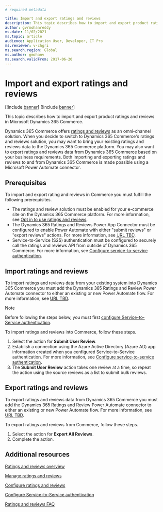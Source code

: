 ```yaml
---
# required metadata

title: Import and export ratings and reviews
description: This topic describes how to import and export product ratings and reviews in Microsoft Dynamics 365 Commerce.
author: gvrmohanreddy
ms.date: 11/02/2021
ms.topic: article
audience: Application User, Developer, IT Pro
ms.reviewer: v-chgri
ms.search.region: Global
ms.author: gmohanv
ms.search.validFrom: 2017-06-20
---
```


# Import and export ratings and reviews

[!include [banner](includes/banner.md)]
[!include [banner](includes/preview-banner.md)]

This topic describes how to import and export product ratings and reviews in Microsoft Dynamics 365 Commerce.

Dynamics 365 Commerce offers [ratings and reviews](ratings-reviews-overview.md) as an omni-channel solution. When you decide to switch to Dynamics 365 Commerce's ratings and reviews solution, you may want to bring your existing ratings and reviews data to the Dynamics 365 Commerce platform. You may also want to export ratings and reviews data from Dynamics 365 Commerce based on your business requirements. Both importing and exporting ratings and reviews to and from Dynamics 365 Commerce is made possible using a Microsoft Power Automate connector.

## Prerequisites

To import and export rating and reviews in Commerce you must fulfill the following prerequisites.

- The ratings and review solution must be enabled for your e-commerce site on the Dynamics 365 Commerce platform. For more information, see [Opt in to use ratings and reviews](opt-in-ratings-reviews.md).
- The Dynamics 365 Ratings and Reviews Power App Connector must be configured to enable Power Automate with either "submit reviews" or "export reviews" actions. For more information, see [URL TBD](http://url-to-be-created). 
- Service-to-Service (S2S) authentication must be configured to securely call the ratings and reviews API from outside of Dynamics 365 Commerce. For more information, see [Configure service-to-service authentication](service-to-service-auth.md).

## Import ratings and reviews

To import ratings and reviews data from your existing system into Dynamics 365 Commerce you must add the Dynamics 365 Ratings and Review Power Automate connector to either an existing or new Power Automate flow. For more information, see [URL TBD](http://url-to-be-created).  

> [!NOTE]
> Before following the steps below, you must first [configure Service-to-Service authentication](service-to-service-auth.md).

To import ratings and reviews into Commerce, follow these steps.

1. Select the action for **Submit User Review**.
1. Establish a connection using the Azure Active Directory (Azure AD) app information created when you configured Service-to-Service authentication. For more information, see [Configure service-to-service authentication](service-to-service-auth.md).
1. The **Submit User Review** action takes one review at a time, so repeat the action using the source reviews as a list to submit bulk reviews. 
	
## Export ratings and reviews

To export ratings and reviews data from Dynamics 365 Commerce you must add the Dynamics 365 Ratings and Review Power Automate connector to either an existing or new Power Automate flow. For more information, see [URL TBD](http://url-to-be-created).  

To export ratings and reviews from Commerce, follow these steps.

1. Select the action for **Export All Reviews**.
1. Complete the action. 

## Additional resources

[Ratings and reviews overview](ratings-reviews-overview.md)

[Manage ratings and reviews](manage-reviews.md)

[Configure ratings and reviews](configure-ratings-reviews.md)

[Configure Service-to-Service authentication](service-to-service-auth.md)

[Ratings and reviews FAQ](ratings-reviews-faq.md)
